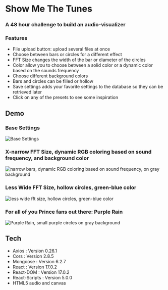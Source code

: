# Show Me The Tunes

### A 48 hour challenge to build an audio-visualizer

### Features
* File upload button: upload several files at once
* Choose between bars or circles for a different effect
* FFT Size changes the width of the bar or diameter of the circles
* Color allow you to choose between a solid color or a dynamic color based on the sounds frequency
* Choose different background colors
* Bars and circles can be filled or hollow
* Save settings adds your favorite settings to the database so they can be retrieved later
* Click on any of the presets to see some inspiration

## Demo

### Base Settings
![Base Settings](http://g.recordit.co/kSr1olN09e.gif)

### X-narrow FFT Size, dynamic RGB coloring based on sound frequency, and background color
![narrow bars, dynamic RGB coloring based on sound frequency, on gray background](http://g.recordit.co/s8Dsw2qzCk.gif)

### Less Wide FFT Size, hollow circles, green-blue color
![less wide fft size, hollow circles, green-blue color](http://g.recordit.co/esG8Oex6cA.gif)

### For all of you Prince fans out there: Purple Rain
![Purple Rain, small purple circles on gray background](http://g.recordit.co/88cYsNRdOQ.gif)

## Tech
* Axios : Version 0.26.1
* Cors : Version 2.8.5
* Mongoose : Version 6.2.7
* React : Version 17.0.2
* React-DOM : Version 17.0.2
* React-Scripts : Version 5.0.0
* HTML5 audio and canvas 
